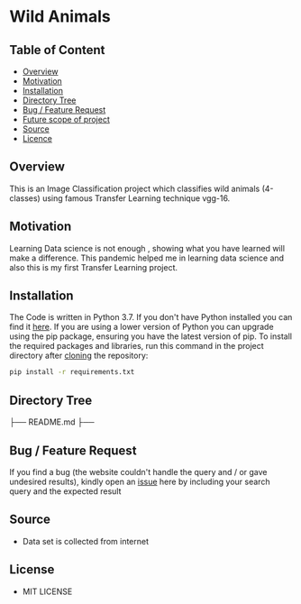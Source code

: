 # Wild Animals

## Table of Content
  * [Overview](#overview)
  * [Motivation](#motivation)
  * [Installation](#installation)
  * [Directory Tree](#directory-tree)
  * [Bug / Feature Request](#bug---feature-request)
  * [Future scope of project](#future-scope)
  * [Source](#Source)
  * [Licence](#Licence)



## Overview
This is an Image Classification project which classifies wild animals (4-classes) using famous Transfer Learning technique vgg-16.

## Motivation
Learning Data science is not enough , showing what you have learned will make a difference. This pandemic helped me in learning data science and also this is my first Transfer Learning project.

## Installation
The Code is written in Python 3.7. If you don't have Python installed you can find it [here](https://www.python.org/downloads/). If you are using a lower version of Python you can upgrade using the pip package, ensuring you have the latest version of pip. To install the required packages and libraries, run this command in the project directory after [cloning](https://www.howtogeek.com/451360/how-to-clone-a-github-repository/) the repository:
```bash
pip install -r requirements.txt
```

## Directory Tree 
├── README.md
├── 

## Bug / Feature Request

If you find a bug (the website couldn't handle the query and / or gave undesired results), kindly open an [issue](https://github.com/bharathreddy3468/nlp_emotion/issues) here by including your search query and the expected result

## Source
* Data set is collected from internet

## License
* MIT LICENSE
